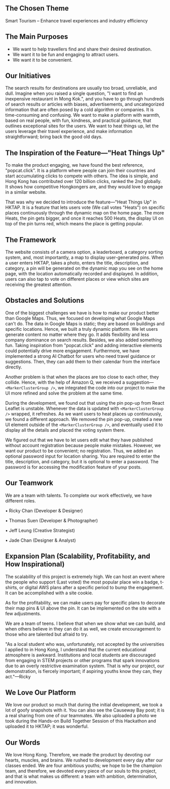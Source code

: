 ## The Chosen Theme
Smart Tourism – Enhance travel experiences and industry efficiency

## The Main Purposes
- We want to help travellers find and share their desired destination.
- We want it to be fun and engaging to attract users.
- We want it to be convenient.

## Our Initiatives
The search results for destinations are usually too broad, unreliable, and dull. Imagine when you raised a single question, "I want to find an inexpensive restaurant in Mong Kok.", and you have to go through hundreds of search results or articles with biases, advertisements, and uncategorized information that are often posed by a cold algorithm or companies. It is time-consuming and confusing. We want to make a platform with warmth, based on real people, with fun, kindness, and practical guidance, that outlines exceptional sites for the users. We want to heat things up, let the users leverage their travel experience, and make information straightforward; bring back the good old days.

## The Inspiration of the Feature—"Heat Things Up"
To make the product engaging, we have found the best reference, "popcat.click". It is a platform where people can join their countries and start accumulating clicks to compete with others. The idea is simple, and Hong Kong has contributed over 120 billion clicks, ranked the 2nd globally. It shows how competitive Hongkongers are, and they would love to engage in a similar website.

That was why we decided to introduce the feature—"Heat Things Up" in HKTAP. It is a feature that lets users vote (We call votes "Heats") on specific places continuously through the dynamic map on the home page. The more Heats, the pin gets bigger, and once it reaches 500 Heats, the display UI on top of the pin turns red, which means the place is getting popular.

## The Framework
The website consists of a camera option, a leaderboard, a category sorting system, and, most importantly, a map to display user-generated pins. When a user enters HKTAP, takes a photo, enters the title, description, and category, a pin will be generated on the dynamic map you see on the home page, with the location automatically recorded and displayed. In addition, users can also tap to vote on different places or view which sites are receiving the greatest attention.

## Obstacles and Solutions
One of the biggest challenges we have is how to make our product better than Google Maps. Thus, we focused on developing what Google Maps can't do. The data in Google Maps is static; they are based on buildings and specific locations. Hence, we built a truly dynamic platform. We let users generate content no matter where they go. It adds flexibility and less company dominance on search results. Besides, we also added something fun. Taking inspiration from "popcat.click" and adding interactive elements could potentially drive more engagement. Furthermore, we have implemented a strong AI Chatbot for users who need travel guidance or suggestions. Then, they can add them to their calendar from the interface directly.

Another problem is that when the places are too close to each other, they collide. Hence, with the help of Amazon Q, we received a suggestion—`<MarkerClusterGroup />`, we integrated the code into our project to make the UI more refined and solve the problem at the same time.

During the development, we found out that using the pin pop-up from React Leaflet is unstable. Whenever the data is updated with `<MarkerClusterGroup />` wrapped, it refreshes. As we want users to heat places up continuously, we found a different approach. We removed the pin pop-up, created a new UI element outside of the `<MarkerClusterGroup />`, and eventually used it to display all the details and placed the voting system there.

We figured out that we have to let users edit what they have published without account registration because people make mistakes. However, we want our product to be convenient; no registration. Thus, we added an optional password input for location sharing. You are required to enter the title, description, and category, but it is optional to enter a password. The password is for accessing the modification feature of your posts.

## Our Teamwork
We are a team with talents. To complete our work effectively, we have different roles.

• Ricky Chan (Developer & Designer)

• Thomas Suen (Developer & Photographer)

• Jeff Leung (Creative Strategist)

• Jade Chan (Designer & Analyst)

## Expansion Plan (Scalability, Profitability, and How Inspirational)
The scalability of this project is extremely high. We can host an event where the people who support (Last voted) the most popular place win a badge, t-shirts, or digital AWS plans after a specific period to bump the engagement. It can be accomplished with a site cookie. 

As for the profitability, we can make users pay for specific plans to decorate their map pins & UI above the pin. It can be implemented on the site with a few adjustments.

We are a team of teens. I believe that when we show what we can build, and when others believe in they can do it as well, we create encouragement to those who are talented but afraid to try.

"As a local student who was, unfortunately, not accepted by the universities I applied to in Hong Kong, I understand that the current educational atmosphere is awkward. Institutions and local students are discouraged from engaging in STEM projects or other programs that spark innovations due to an overly restrictive examination system. That is why our project, our demonstration, is fiercely important; if aspiring youths know they can, they act."—Ricky

## We Love Our Platform
We love our product so much that during the initial development, we took a lot of goofy snapshots with it. You can also see the Causeway Bay post; it is a real sharing from one of our teammates. We also uploaded a photo we took during the Hands-on Build Together Session of this Hackathon and uploaded it to HKTAP; it was wonderful.

## Our Words
We love Hong Kong. Therefore, we made the product by devoting our hearts, muscles, and brains. We rushed to development every day after our classes ended. We are four ambitious youths; we hope to be the champion team, and therefore, we devoted every piece of our souls to this project, and that is what makes us different: a team with ambition, determination, and innovation.
